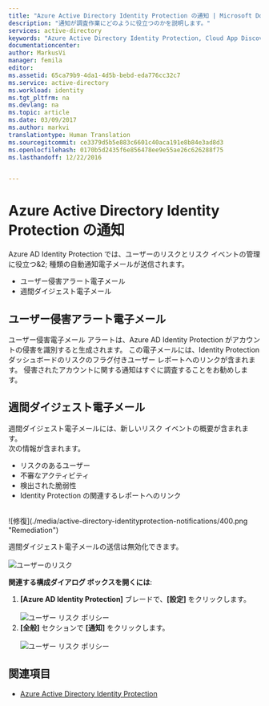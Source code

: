 ```yaml
---
title: "Azure Active Directory Identity Protection の通知 | Microsoft Docs"
description: "通知が調査作業にどのように役立つのかを説明します。"
services: active-directory
keywords: "Azure Active Directory Identity Protection, Cloud App Discovery, アプリケーションの管理, セキュリティ, リスク, リスク レベル, 脆弱性, セキュリティ ポリシー"
documentationcenter: 
author: MarkusVi
manager: femila
editor: 
ms.assetid: 65ca79b9-4da1-4d5b-bebd-eda776cc32c7
ms.service: active-directory
ms.workload: identity
ms.tgt_pltfrm: na
ms.devlang: na
ms.topic: article
ms.date: 03/09/2017
ms.author: markvi
translationtype: Human Translation
ms.sourcegitcommit: ce3379d5b5e883c6601c40aca191e8b84e3ad8d3
ms.openlocfilehash: 0170b5d2435f6e856478ee9e55ae26c626288f75
ms.lasthandoff: 12/22/2016


---
```

# <a name="azure-active-directory-identity-protection-notifications"></a>Azure Active Directory Identity Protection の通知
Azure AD Identity Protection では、ユーザーのリスクとリスク イベントの管理に役立つ&2; 種類の自動通知電子メールが送信されます。

* ユーザー侵害アラート電子メール
* 週間ダイジェスト電子メール

## <a name="user-compromised-alert-email"></a>ユーザー侵害アラート電子メール
ユーザー侵害電子メール アラートは、Azure AD Identity Protection がアカウントの侵害を識別すると生成されます。 この電子メールには、Identity Protection ダッシュボードのリスクのフラグ付きユーザー レポートへのリンクが含まれます。 侵害されたアカウントに関する通知はすぐに調査することをお勧めします。

## <a name="weekly-digest-email"></a>週間ダイジェスト電子メール
週間ダイジェスト電子メールには、新しいリスク イベントの概要が含まれます。<br>
次の情報が含まれます。

* リスクのあるユーザー
* 不審なアクティビティ
* 検出された脆弱性
* Identity Protection の関連するレポートへのリンク

<br>
![修復](./media/active-directory-identityprotection-notifications/400.png "Remediation")
<br>

週間ダイジェスト電子メールの送信は無効化できます。
<br><br>
![ユーザーのリスク](./media/active-directory-identityprotection-notifications/62.png "User risks")
<br>

**関連する構成ダイアログ ボックスを開くには**:

1. **[Azure AD Identity Protection]** ブレードで、**[設定]** をクリックします。
   <br><br>
   ![ユーザー リスク ポリシー](./media/active-directory-identityprotection-notifications/401.png "User risk policy")
   <br>
2. **[全般]** セクションで **[通知]** をクリックします。
   <br><br>
   ![ユーザー リスク ポリシー](./media/active-directory-identityprotection-notifications/405.png "User risk policy")
   <br>

## <a name="see-also"></a>関連項目
* [Azure Active Directory Identity Protection](active-directory-identityprotection.md)


